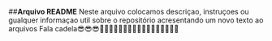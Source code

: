 ##**Arquivo README**
Neste arquivo colocamos descriçao, instruçoes ou gualquer informaçao util sobre o repositório
acresentando um novo texto ao arquivos
Fala cadela😎😎😎🤑🤑🤑🤑🤬🤬🤬🥶🥶🥶🥶🤡🤡🤡👺👺👺

